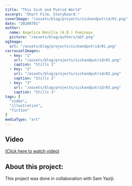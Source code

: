 ```yaml
---
title: "This Sick and Putrid World"
excerpt: "Short Film. Storyboard."
coverImage: "/assets/blog/projects/sickandputrid/01.png"
date: "20200701"
author:
  name: Angelica Bonilla (A.B.) Fominaya
  picture: "/assets/blog/authors/abf.png"
ogImage:
  url: "/assets/blog/projects/sickandputrid/01.png"
carrouselImages:
  - key: "1"
    url: "/assets/blog/projects/sickandputrid/01.png"
    caption: "Stills 1"
  - key: "2"
    url: "/assets/blog/projects/sickandputrid/02.png"
    caption: "Stills 2"
  - key: "3"
    url: "/assets/blog/projects/sickandputrid/03.png"
    caption: "Stills 3"
tags: [
  "video",
  "illustration",
  "fiction"
]
mediaType: "art"
---
```

## Video
[(Click here to watch video)](https://www.youtube.com/watch?v=O6lwH0jqnYY)
## About this project:
This project was done in collaboration with Sam Yaziji.